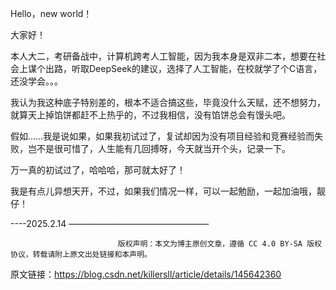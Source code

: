 Hello，new world！

大家好！

本人大二，考研备战中，计算机跨考人工智能，因为我本身是双非二本，想要在社会上谋个出路，听取DeepSeek的建议，选择了人工智能，在校就学了个C语言，还没学会。。。

我认为我这种底子特别差的，根本不适合搞这些，毕竟没什么天赋，还不想努力，就算天上掉馅饼都赶不上热乎的，不过我相信，没有馅饼总会有馒头吧。

假如……我是说如果，如果我初试过了，复试却因为没有项目经验和竞赛经验而失败，岂不是很可惜了，人生能有几回搏呀，今天就当开个头，记录一下。

万一真的初试过了，哈哈哈，那可就太好了！

我是有点儿异想天开，不过，如果我们情况一样，可以一起勉励，一起加油哦，靓仔！

----2025.2.14
————————————————

                            版权声明：本文为博主原创文章，遵循 CC 4.0 BY-SA 版权协议，转载请附上原文出处链接和本声明。
                        
原文链接：https://blog.csdn.net/killersll/article/details/145642360
